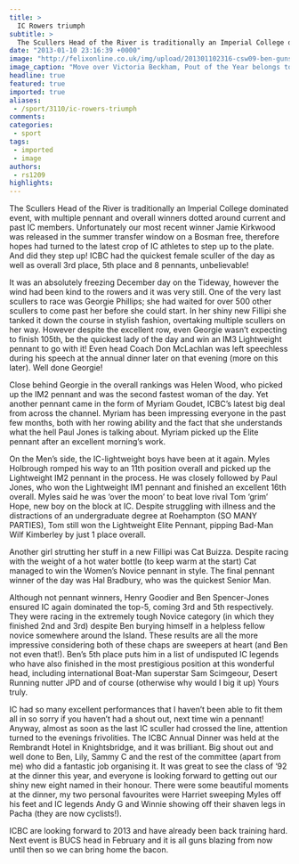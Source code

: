 ```yaml
---
title: >
  IC Rowers triumph
subtitle: >
  The Scullers Head of the River is traditionally an Imperial College dominated event, with multiple pennant and overall winners dotted around current and past IC members...
date: "2013-01-10 23:16:39 +0000"
image: "http://felixonline.co.uk/img/upload/201301102316-csw09-ben-guns.jpg"
image_caption: "Move over Victoria Beckham, Pout of the Year belongs to BS-J now"
headline: true
featured: true
imported: true
aliases:
 - /sport/3110/ic-rowers-triumph
comments:
categories:
 - sport
tags:
 - imported
 - image
authors:
 - rs1209
highlights:
---
```


The Scullers Head of the River is traditionally an Imperial College dominated event, with multiple pennant and overall winners dotted around current and past IC members. Unfortunately our most recent winner Jamie Kirkwood was released in the summer transfer window on a Bosman free, therefore hopes had turned to the latest crop of IC athletes to step up to the plate. And did they step up! ICBC had the quickest female sculler of the day as well as overall 3rd place, 5th place and 8 pennants, unbelievable!

It was an absolutely freezing December day on the Tideway, however the wind had been kind to the rowers and it was very still. One of the very last scullers to race was Georgie Phillips; she had waited for over 500 other scullers to come past her before she could start. In her shiny new Fillipi she tanked it down the course in stylish fashion, overtaking multiple scullers on her way. However despite the excellent row, even Georgie wasn’t expecting to finish 105th, be the quickest lady of the day and win an IM3 Lightweight pennant to go with it! Even head Coach Don McLachlan was left speechless during his speech at the annual dinner later on that evening (more on this later). Well done Georgie!

Close behind Georgie in the overall rankings was Helen Wood, who picked up the IM2 pennant and was the second fastest woman of the day. Yet another pennant came in the form of Myriam Goudet, ICBC’s latest big deal from across the channel. Myriam has been impressing everyone in the past few months, both with her rowing ability and the fact that she understands what the hell Paul Jones is talking about. Myriam picked up the Elite pennant after an excellent morning’s work.

On the Men’s side, the IC-lightweight boys have been at it again. Myles Holbrough romped his way to an 11th position overall and picked up the Lightweight IM2 pennant in the process. He was closely followed by Paul Jones, who won the Lightweight IM1 pennant and finished an excellent 16th overall. Myles said he was ‘over the moon’ to beat love rival Tom ‘grim’ Hope, new boy on the block at IC. Despite struggling with illness and the distractions of an undergraduate degree at Roehampton (SO MANY PARTIES), Tom still won the Lightweight Elite Pennant, pipping Bad-Man Wilf Kimberley by just 1 place overall.

Another girl strutting her stuff in a new Fillipi was Cat Buizza. Despite racing with the weight of a hot water bottle (to keep warm at the start) Cat managed to win the Women’s Novice pennant in style. The final pennant winner of the day was Hal Bradbury, who was the quickest Senior Man.

Although not pennant winners, Henry Goodier and Ben Spencer-Jones ensured IC again dominated the top-5, coming 3rd and 5th respectively. They were racing in the extremely tough Novice category (in which they finished 2nd and 3rd) despite Ben burying himself in a helpless fellow novice somewhere around the Island. These results are all the more impressive considering both of these chaps are sweepers at heart (and Ben not even that!). Ben’s 5th place puts him in a list of undisputed IC legends who have also finished in the most prestigious position at this wonderful head, including international Boat-Man superstar Sam Scimgeour, Desert Running nutter JPD and of course (otherwise why would I big it up) Yours truly.

IC had so many excellent performances that I haven’t been able to fit them all in so sorry if you haven’t had a shout out, next time win a pennant! Anyway, almost as soon as the last IC sculler had crossed the line, attention turned to the evenings frivolities. The ICBC Annual Dinner was held at the Rembrandt Hotel in Knightsbridge, and it was brilliant. Big shout out and well done to Ben, Lily, Sammy C and the rest of the committee (apart from me) who did a fantastic job organising it. It was great to see the class of ‘92 at the dinner this year, and everyone is looking forward to getting out our shiny new eight named in their honour. There were some beautiful moments at the dinner, my two personal favourites were Harriet sweeping Myles off his feet and IC legends Andy G and Winnie showing off their shaven legs in Pacha (they are now cyclists!).

ICBC are looking forward to 2013 and have already been back training hard. Next event is BUCS head in February and it is all guns blazing from now until then so we can bring home the bacon.
